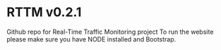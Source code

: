 # RTTM v0.2.1
Github repo for Real-Time Traffic Monitoring project
To run the website please make sure you have NODE installed and Bootstrap.
